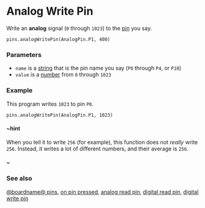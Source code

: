 # Analog Write Pin

Write an **analog** signal (`0` through `1023`) to the [pin](/device/pins) you say.

```sig
pins.analogWritePin(AnalogPin.P1, 400)
```

### Parameters

* `name` is a [string](/reference/types/string) that is the pin name you say (`P0` through `P4`, or `P10`)
* `value` is a [number](/reference/types/number) from `0` through `1023`

### Example

This program writes `1023` to pin `P0`.

```blocks
pins.analogWritePin(AnalogPin.P1, 1023)
```

#### ~hint

When you tell it to write `256` (for example), this function does not *really* write `256`. Instead, it writes a lot of different numbers, and their average is `256`.

#### ~

### See also

[@boardname@ pins](/device/pins), [on pin pressed](/reference/input/on-pin-pressed), [analog read pin](/reference/pins/analog-read-pin), [digital read pin](/reference/pins/digital-read-pin), [digital write pin](/reference/pins/digital-write-pin)